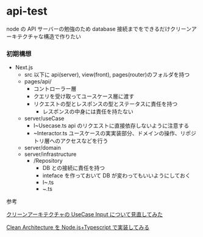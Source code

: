 # api-test

node の API サーバーの勉強のため
database 接続までをできるだけクリーンアーキテクチャな構造で作りたい

### 初期構想

- Next.js
  - src 以下に api(server), view(front), pages(router)のフォルダを持つ
  - pages/api/
    - コントローラー層
    - クエリを受け取ってユースケース層に渡す
    - リクエストの型とレスポンスの型とステータスに責任を持つ
      - レスポンスの中身には責任を持たない
  - server/useCase
    - I~Usecase.ts api のリクエストに直接依存しないように注意する
    - ~Interactor.ts ユースケースの実実装部分、ドメインの操作、リポジトリ層へのアクセスなどを行う
  - server/domain
  - server/infrastructure
    - /Repository
      - DB との接続に責任を持つ
      - inteface を作っておいて DB が変わってもいいようにしておく
      - I~.ts
      - ~.ts

参考

[クリーンアーキテクチャの UseCase Input について見直してみた](https://zenn.dev/tkhrtkmk/articles/eb00e7f76b725d)

[Clean Architecture を Node.js+Typescript で実装してみる](https://blog.spacemarket.com/code/clean-architecture-node/)

